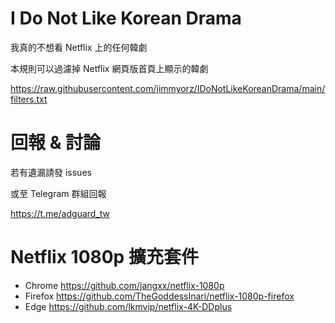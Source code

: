 # I Do Not Like Korean Drama
我真的不想看 Netflix 上的任何韓劇

本規則可以過濾掉 Netflix 網頁版首頁上顯示的韓劇

https://raw.githubusercontent.com/jimmyorz/IDoNotLikeKoreanDrama/main/filters.txt


# 回報 & 討論
若有遺漏請發 issues

或至 Telegram 群組回報

https://t.me/adguard_tw


# Netflix 1080p 擴充套件
* Chrome
https://github.com/jangxx/netflix-1080p
* Firefox
https://github.com/TheGoddessInari/netflix-1080p-firefox
* Edge
https://github.com/lkmvip/netflix-4K-DDplus
